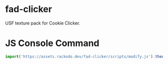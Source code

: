 # fad-clicker
USF texture pack for Cookie Clicker.

# JS Console Command
```js
import('https://assets.rackodo.dev/fad-clicker/scripts/modify.js').then((module) => module.Modify(Game))
```

